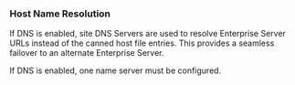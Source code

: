 ### Host Name Resolution

If DNS is enabled, site DNS Servers are used to resolve Enterprise Server URLs instead of the canned host file entries. This provides a seamless failover to an alternate Enterprise Server.

If DNS is enabled, one name server must be configured. 


